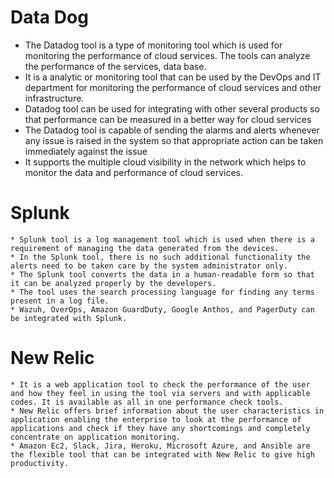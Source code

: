 # Data Dog

   * The Datadog tool is a type of monitoring tool which is used for monitoring the performance of cloud services. The tools can analyze the performance of the services, data base. 
   * It is a analytic or monitoring tool that can be used by the DevOps and IT department for monitoring the performance of cloud services and other infrastructure.
   * Datadog tool can be used for integrating with other several products so that performance can be measured in a better way for cloud services
   * The Datadog tool is capable of sending the alarms and alerts whenever any issue is raised in the system so that appropriate action can be taken immediately against the issue
   * It supports the multiple cloud visibility in the network which helps to monitor the data and performance of cloud services.

# Splunk

    * Splunk tool is a log management tool which is used when there is a requirement of managing the data generated from the devices. 
    * In the Splunk tool, there is no such additional functionality the alerts need to be taken care by the system administrator only.
    * The Splunk tool converts the data in a human-readable form so that it can be analyzed properly by the developers.
    * The tool uses the search processing language for finding any terms present in a log file.
    * Wazuh, OverOps, Amazon GuardDuty, Google Anthos, and PagerDuty can be integrated with Splunk.

# New Relic

    * It is a web application tool to check the performance of the user and how they feel in using the tool via servers and with applicable codes. It is available as all in one performance check tools.
    * New Relic offers brief information about the user characteristics in application enabling the enterprise to look at the performance of applications and check if they have any shortcomings and completely concentrate on application monitoring.
    * Amazon Ec2, Slack, Jira, Heroku, Microsoft Azure, and Ansible are the flexible tool that can be integrated with New Relic to give high productivity.